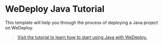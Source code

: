 # WeDeploy Java Tutorial

This template will help you through the process of deploying a Java project on WeDeploy.

> [Visit the tutorial to learn how to start using Java with WeDeploy.](https://wedeploy.com/tutorials/java/)
